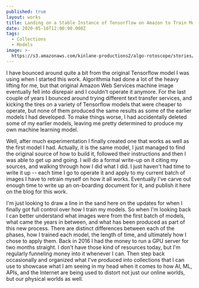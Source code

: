 ```yaml
---
published: true
layout: works
title: Landing on a Stable Instance of Tensorflow on Amazon to Train Models
date: 2020-05-16T12:00:00.000Z
tags:
  - Collections
  - Models
image: >-
  https://s3.amazonaws.com/kinlane-productions2/algo-rotoscope/stories/markets/feed-the-people-economics.jpg
---
```

I have bounced around quite a bit from the original Tensorflow model I was using when I started this work. Algorithmia had done a lot of the heavy lifting for me, but that original Amazon Web Services machine image eventually fell into disrepair and I couldn't operate it anymore. For the last couple of years I bounced around trying different text transfer services, and kicking the tires on a variety of Tensorflow models that were cheaper to operate, but none of them produced the same results as some of the earlier models I had developed. To make things worse, I had accidentally deleted some of my earlier models, leaving me pretty determined to produce my own machine learning model.

Well, after much experimentation I finally created one that works as well as the first model I had. Actually, it is the same model, I just managed to find the original source of how to build it, followed their instructions and then I was able to get up and going. I will do a formal write-up on it citing my sources, and walking through how I did what I did. I just haven't had time to write it up -- each time I go to operate it and apply to my current batch of images I have to retrain myself on how it all works. Eventually I've carve out enough time to write up an on-boarding document for it, and publish it here on the blog for this work.

I'm just looking to draw a line in the sand here on the updates for when I finally got full control over how I train my models. So when I'm looking back I can better understand what images were from the first batch of models, what came the years in between, and what has been produced as part of this new process. There are distinct differences between each of the phases, how I trained each model, the length of time, and ultimately how I chose to apply them. Back in 2016 I had the money to run a GPU server for two months straight. I don't have those kind of resources today, but I'm regularly funneling money into it whenever I can. Then step back occasionally and organized what I've produced into collections that I can use to showcase what I am seeing in my head when it comes to how AI, ML, APIs, and the Internet are being used to distort not just our online worlds, but our physical worlds as well.
